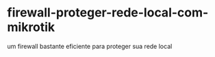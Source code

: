# firewall-proteger-rede-local-com-mikrotik
um firewall bastante eficiente para proteger sua rede local
